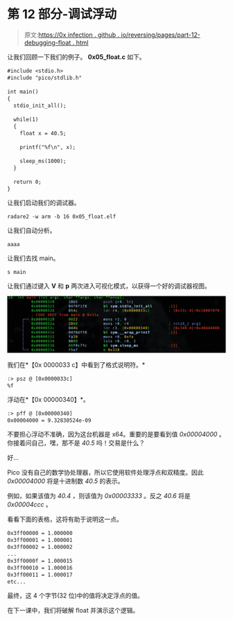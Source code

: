 # 第 12 部分-调试浮动

> 原文:[https://0x infection . github . io/reversing/pages/part-12-debugging-float . html](https://0xinfection.github.io/reversing/pages/part-12-debugging-float.html)

让我们回顾一下我们的例子。 **0x05_float.c** 如下。

```
#include <stdio.h>
#include "pico/stdlib.h"

int main() 
{
  stdio_init_all();

  while(1) 
  {
    float x = 40.5;

    printf("%f\n", x); 

    sleep_ms(1000);
  }

  return 0;
}

```

让我们启动我们的调试器。

```
radare2 -w arm -b 16 0x05_float.elf

```

让我们自动分析。

```
aaaa

```

让我们去找 main。

```
s main

```

让我们通过键入 **V** 和 **p** 两次进入可视化模式，以获得一个好的调试器视图。

![](img/db3b41af62f17ad75d4916e07e5b3a71.png)

我们在*【0x 0000033 c】中看到了格式说明符。*

```
:> psz @ [0x0000033c]
%f

```

浮动在*【0x 00000340】*。

```
:> pff @ [0x00000340]
0x00004000 = 9.32830524e-09

```

不要担心浮动不准确，因为这台机器是 x64。重要的是要看到值 *0x00004000* 。你接着问自己，嘿，那不是 *40.5* 吗！交易是什么？

好...

Pico 没有自己的数学协处理器，所以它使用软件处理浮点和双精度。因此 *0x00004000* 将是十进制数 *40.5* 的表示。

例如，如果该值为 *40.4* ，则该值为 *0x00003333* 。反之 *40.6* 将是 *0x00004ccc* 。

看看下面的表格，这将有助于说明这一点。

```
0x3ff00000 = 1.000000
0x3ff00001 = 1.000001
0x3ff00002 = 1.000002
...
0x3ff0000f = 1.000015
0x3ff00010 = 1.000016
0x3ff00011 = 1.000017
etc...

```

最终，这 4 个字节(32 位)中的值将决定浮点的值。

在下一课中，我们将破解 float 并演示这个逻辑。